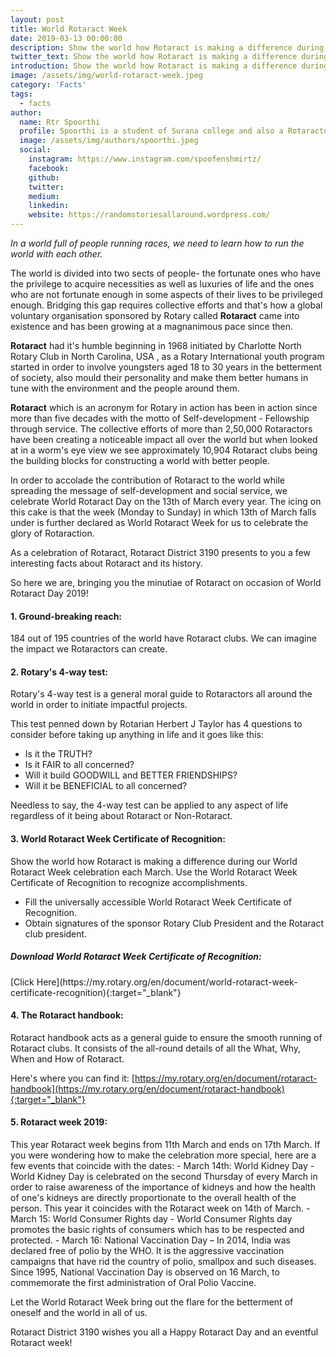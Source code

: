 ```yaml
---
layout: post
title: World Rotaract Week
date: 2019-03-13 00:00:00
description: Show the world how Rotaract is making a difference during our World Rotaract Week celebration each March.
twitter_text: Show the world how Rotaract is making a difference during our World Rotaract Week celebration each March.
introduction: Show the world how Rotaract is making a difference during our World Rotaract Week celebration each March.
image: /assets/img/world-rotaract-week.jpeg
category: 'Facts'
tags:
  - facts 
author:
  name: Rtr Spoorthi
  profile: Spoorthi is a student of Surana college and also a Rotaractor from Rotaract club of Surana College. In between reading every novel she could get her hands on, she sometimes writes blogs. Known for her facepalm worthy puns and an unpredictable burst of energy especially when there's music playing in the background, she is currently cringing as she writes about herself.
  image: /assets/img/authors/spoorthi.jpeg
  social:
    instagram: https://www.instagram.com/spoofenshmirtz/ 
    facebook: 
    github: 
    twitter: 
    medium: 
    linkedin: 
    website: https://randomstoriesallaround.wordpress.com/
---
```


*In a world full of people running races, we need to learn how to run the world with each other.*

The world is divided into two sects of people- the fortunate ones who have the privilege to acquire necessities as well as luxuries of life and the ones who are not fortunate enough in some aspects of their lives to be privileged enough. 
Bridging this gap requires collective efforts and that's how a global voluntary organisation sponsored by Rotary called **Rotaract** came into existence and has been growing at a magnanimous pace since then.

**Rotaract** had it's humble beginning in 1968 initiated by Charlotte North Rotary Club in North Carolina,  USA , as a Rotary International youth program started in order to involve youngsters aged 18 to 30 years in the betterment of society, also mould their personality and make them better humans in tune with the environment and the people around them. 

**Rotaract** which is an acronym for Rotary in action has been in action since more than five decades with the motto of Self-development - Fellowship through service. The collective efforts of more than 2,50,000 Rotaractors have been creating a noticeable impact all over the world but when looked at in a worm's eye view we see approximately 10,904 Rotaract clubs being the building blocks for constructing a world with better people.

In order to accolade the contribution of Rotaract to the world while spreading the message of self-development and social service, we celebrate World Rotaract Day on the 13th of March every year. The icing on this cake is that the week (Monday to Sunday) in which 13th of March falls under is further declared as World Rotaract Week for us to celebrate the glory of Rotaraction.

As a celebration of Rotaract, Rotaract District 3190 presents to you a few interesting facts about Rotaract and its history.

So here we are, bringing you the minutiae of Rotaract on occasion of World Rotaract Day 2019!

<h4>1. Ground-breaking reach:</h4>
184 out of 195 countries of the world have Rotaract clubs. We can imagine the impact we Rotaractors can create.

<h4>2. Rotary's 4-way test:</h4>
Rotary's 4-way test is a general moral guide to Rotaractors all around the world in order to initiate impactful projects.

This test penned down by Rotarian Herbert J Taylor has 4 questions to consider before taking up anything in life and it goes like this:

- Is it the TRUTH?
- Is it FAIR to all concerned?
- Will it build GOODWILL and BETTER FRIENDSHIPS?
- Will it be BENEFICIAL to all concerned?

Needless to say, the 4-way test can be applied to any aspect of life regardless of it being about Rotaract or Non-Rotaract.

<h4>3. World Rotaract Week Certificate of Recognition:</h4>
Show the world how Rotaract is making a difference during our World Rotaract Week celebration each March. Use the World Rotaract Week Certificate of Recognition to recognize accomplishments.

- Fill the universally accessible World Rotaract Week Certificate of Recognition.
- Obtain signatures of the sponsor Rotary Club President and the Rotaract club president.

<h5>Download World Rotaract Week Certificate of Recognition:</h5> [Click Here](https://my.rotary.org/en/document/world-rotaract-week-certificate-recognition){:target="_blank"}

<h4>4. The Rotaract handbook:</h4> 
Rotaract handbook acts as a general guide to ensure the smooth running of Rotaract clubs. It consists of the all-round details of all the What, Why, When and How of Rotaract. 

Here's where you can find it: [https://my.rotary.org/en/document/rotaract-handbook](https://my.rotary.org/en/document/rotaract-handbook){:target="_blank"}

<h4>5. Rotaract week 2019:</h4> 
This year Rotaract week begins from 11th March and ends on 17th March.
If you were wondering how to make the celebration more special, here are a few events that coincide with the dates:  
- March 14th: World Kidney Day - World Kidney Day is celebrated on the second Thursday of every March in order to raise awareness of the importance of kidneys and how the health of one's kidneys are directly proportionate to the overall health of the person. This year it coincides with the Rotaract week on 14th of March. 
- March 15: World Consumer Rights day - World Consumer Rights day promotes the basic rights of consumers which has to be respected and protected.
- March 16: National Vaccination Day – In 2014, India was declared free of polio by the WHO. It is the aggressive vaccination campaigns that have rid the country of polio, smallpox and such diseases. Since 1995, National Vaccination Day is observed on 16 March, to commemorate the first administration of Oral Polio Vaccine.

Let the World Rotaract Week bring out the flare for the betterment of oneself and the world in all of us.

Rotaract District 3190 wishes you all a Happy Rotaract Day and an eventful Rotaract week!

